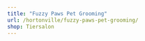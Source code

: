 ```yaml
---
title: "Fuzzy Paws Pet Grooming"
url: /hortonville/fuzzy-paws-pet-grooming/
shop: Tiersalon
---
```

